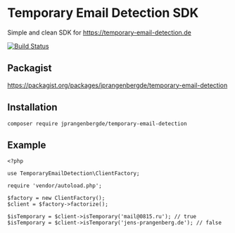 # Temporary Email Detection SDK
Simple and clean SDK for https://temporary-email-detection.de

[![Build Status](https://travis-ci.org/jprangenbergde/temporary-email-detection.svg?branch=master)](https://travis-ci.org/jprangenbergde/temporary-email-detection)

## Packagist
https://packagist.org/packages/jprangenbergde/temporary-email-detection

## Installation
```
composer require jprangenbergde/temporary-email-detection
```

## Example
```
<?php
    
use TemporaryEmailDetection\ClientFactory;
    
require 'vendor/autoload.php';
    
$factory = new ClientFactory();
$client = $factory->factorize();
    
$isTemporary = $client->isTemporary('mail@0815.ru'); // true
$isTemporary = $client->isTemporary('jens-prangenberg.de'); // false
 ```
